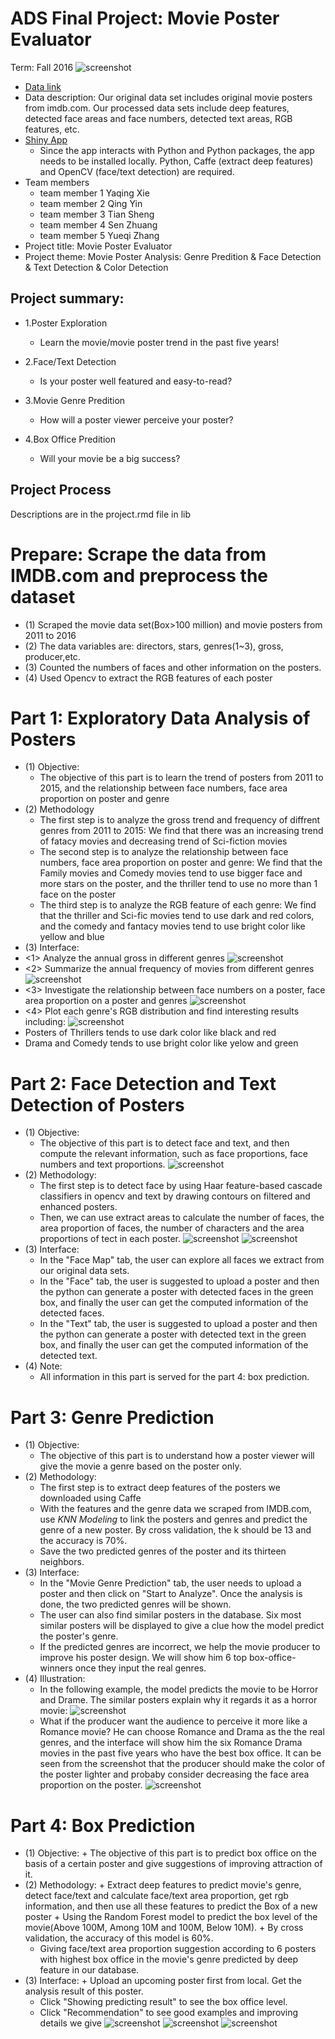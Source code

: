 
# ADS Final Project: Movie Poster Evaluator

Term: Fall 2016
![screenshot](doc/cover/cover.jpeg)
+ [Data link](http://www.imdb.com/search/title?year=2014,2014&title_type=feature&sort=boxoffice_gross_us,desc&page=4&ref_=adv_prv)
+ Data description: Our original data set includes original movie posters from imdb.com. Our processed data sets include deep features, detected face areas and face numbers, detected text areas, RGB features, etc.
+ [Shiny App](lib) 
	+ Since the app interacts with Python and Python packages, the app needs to be installed locally. Python, Caffe (extract deep features) and OpenCV (face/text detection) are required.
+ Team members
	+ team member 1 Yaqing Xie
	+ team member 2 Qing Yin
	+ team member 3 Tian Sheng
	+ team member 4 Sen Zhuang
	+ team member 5 Yueqi Zhang
+ Project title: Movie Poster Evaluator
+ Project theme: Movie Poster Analysis: Genre Predition & Face Detection & Text Detection & Color Detection

## Project summary: 
+ 1.Poster Exploration
	+ Learn the movie/movie poster trend in the past five years!

+ 2.Face/Text Detection
	+ Is your poster well featured and easy-to-read?

+ 3.Movie Genre Predition
	+ How will a poster viewer perceive your poster?

+ 4.Box Office Predition
	+ Will your movie be a big success?


## Project Process
   Descriptions are in the project.rmd file in lib
# Prepare: Scrape the data from IMDB.com and preprocess the dataset
+ (1) Scraped the movie data set(Box>100 million) and movie posters from 2011 to 2016
+ (2) The data variables are: directors, stars, genres(1~3), gross, producer,etc.
+ (3) Counted the numbers of faces and other information on the posters.
+ (4) Used Opencv to extract the RGB features of each poster

# Part 1: Exploratory Data Analysis of Posters
+ (1) Objective: 
	+ The objective of this part is to learn the trend of posters from 2011 to 2015, and the relationship between face numbers, face area proportion on poster and genre
+ (2) Methodology
	+  The first step is to analyze the gross trend and frequency of diffrent genres from 2011 to 2015:
	We find that there was an increasing trend of fatacy movies and decreasing trend of Sci-fiction movies
	+  The second step is to analyze the relationship between face numbers, face area proportion on poster and genre:
	We find that the Family movies and Comedy movies tend to use bigger face and more stars on the poster, and the thriller tend to use no more than 1 face on the poster
	+  The third step is to analyze the RGB feature of each genre:
	We find that the thriller and Sci-fic movies tend to use dark and red colors, and the comedy and fantacy movies tend to use bright color like yellow and blue
+ (3) Interface: 
+ <1> Analyze the annual gross in different genres
![screenshot](doc/cover/barplot.jpg)
+ <2> Summarize the annual frequency of movies from different genres
![screenshot](doc/cover/piechart.jpg)
+ <3> Investigate the relationship between face numbers on a poster, face area proportion on a poster and genres
![screenshot](doc/cover/bubble.jpg)
+ <4> Plot each genre's RGB distribution and find interesting results including:
![screenshot](doc/cover/rgb.jpg)
+  Posters of Thrillers tends to use dark color like black and red 
+  Drama and Comedy tends to use bright color like yelow and green


# Part 2: Face Detection and Text Detection of Posters
+ (1) Objective: 
	+ The objective of this part is to detect face and text, and then compute the relevant information, such as face proportions, face numbers and text proportions.
![screenshot](doc/cover/facemap.jpg)
+ (2) Methodology: 
	+ The first step is to detect face by using Haar feature-based cascade classifiers in opencv and text by drawing contours on filtered and enhanced posters.
	+ Then, we can use extract areas to calculate the number of faces, the area proportion of faces, the number of characters and the area proportions of tect in each poster.
![screenshot](doc/cover/face_detection.jpg)
![screenshot](doc/cover/text_detection.jpg)
+ (3) Interface:
	+ In the "Face Map" tab, the user can explore all faces we extract from our original data sets.
	+ In the "Face" tab, the user is suggested to upload a poster and then the python can generate a poster with detected faces in the green box, and finally the user can get the computed information of the detected faces.
	+ In the "Text" tab, the user is suggested to upload a poster and then the python can generate a poster with detected text in the green box, and finally the user can get the computed information of the detected text.
+ (4) Note:
	+ All information in this part is served for the part 4: box prediction.


# Part 3: Genre Prediction
+ (1) Objective: 
	+ The objective of this part is to understand how a poster viewer will give the movie a genre based on the poster only. 
+ (2) Methodology:  
	+ The first step is to extract deep features of the posters we downloaded using Caffe 
	+ With the features and the genre data we scraped from IMDB.com, use _KNN Modeling_ to link the posters and genres and predict the genre of a new poster. By cross validation, the k should be 13 and the accuracy is 70%. 
	+ Save the two predicted genres of the poster and its thirteen neighbors. 
+ (3) Interface: 
	+ In the "Movie Genre Prediction" tab, the user needs to upload a poster and then click on "Start to Analyze". Once the analysis is done, the two predicted genres will be shown. 
	+ The user can also find similar posters in the database. Six most similar posters will be displayed to give a clue how the model predict the poster's genre. 
	+ If the predicted genres are incorrect, we help the movie producer to improve his poster design. We will show him 6 top box-office-winners once they input the real genres. 
+ (4) Illustration:
	+ In the following example, the model predicts the movie to be Horror and Drame. The similar posters explain why it regards it as a horror movie: 
![screenshot](doc/cover/color_revise.jpg)
	+ What if the producer want the audience to perceive it more like a Romance movie? He can choose Romance and Drama as the the real genres, and the interface will show him the six Romance Drama movies in the past five years who have the best box office. It can be seen from the screenshot that the producer should make the color of the poster lighter and probaby consider decreasing the face area proportion on the poster.
![screenshot](doc/cover/genre_prediction.jpg)


# Part 4: Box Prediction
+ (1) Objective:
        + The objective of this part is to predict box office on the basis of a certain poster and give suggestions of improving attraction of it. 
+ (2) Methodology:
        + Extract deep features to predict movie's genre, detect face/text and calculate face/text area proportion, get rgb information, and then use all these features to predict the Box of a new poster
        + Using the Random Forest model to predict the box level of the movie(Above 100M, Among 10M and 100M, Below 10M).
        + By cross validation, the accuracy of this model is 60%.
	+ Giving face/text area proportion suggestion according to 6 posters with highest box office in the movie's genre predicted by deep feature in our database.
+ (3) Interface:
        + Upload an upcoming poster first from local. Get the analysis result of this poster.
	+ Click "Showing predicting result" to see the box office level.
	+ Click "Recommendation" to see good examples and improving details we give
![screenshot](doc/cover/box_prediction_top.jpg)
![screenshot](doc/cover/box_prediction_middle.jpg)
![screenshot](doc/cover/box_prediction_bottom.jpg)








